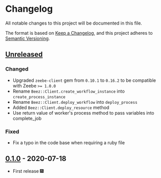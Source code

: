 # Changelog

All notable changes to this project will be documented in this file.

The format is based on [Keep a Changelog](https://keepachangelog.com/en/1.0.0/),
and this project adheres to [Semantic Versioning](https://semver.org/spec/v2.0.0.html).

## [Unreleased]

### Changed

- Upgraded `zeebe-client` gem from `0.10.1` to `0.16.2` to be compatible with Zeebe `>= 1.0.0`
- Rename `Beez::Client.create_workflow_instance` into `create_process_instance`
- Rename `Beez::Client.deploy_workflow` into `deploy_process`
- Added `Beez::Client.deploy_resource` method
- Use return value of worker's process method to pass variables into complete_job

### Fixed

- Fix a typo in the code base when requiring a ruby file

## [0.1.0] - 2020-07-18

- First release 🎆

[unreleased]: https://github.com/gottfrois/beez/compare/v0.1.0...HEAD
[0.1.0]: https://github.com/gottfrois/beez/releases/tag/v0.1.0
